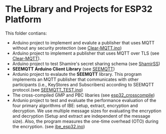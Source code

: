 # The Library and Projects for ESP32 Platform
This folder contians: 
- Arduino project to implement and evalute a publisher that uses MQTT without any security protection (see [Clear-MQTT.ino](Clear-MQTT/Clear-MQTT.ino))
- Arduino project to implement a publisher  that uses MQTT over TLS (see [Clear-MQTT](Clear-MQTT)). 
- Arduino project to test Shamire's secret sharing schema (see [ShamirSS](ShamirSS))
- **SEEMQTT Arduino Client Library**  (see [SEEMQTT](SEEMQTT))
- Ardunio project to evalaute  the **SEEMQTT** library. This program implements an MQTT publisher that communicates with other participants (i.e., KeyStores and Subscribers) according to SEEMQTT protocol.(see [SEEMQTT_TEST.ino](SEEMQTT_TEST/SEEMQTT_TEST.ino))
- The cross-compiled GMP and PBC libaries (see [esp32_crosscompile](esp32_crosscompile))
- Ardunio project to test and evaluate the performance evaluation of the four primary algorithms of IBE: setup, extract, encryption and decryption. We use multiple message sizes for evaluating the encryption and decryption (Setup and extract are independent of the message size). Also, the program measures the one-time overhead (OTO) during the encryption. (see [ibe_esp32.ino](esp32_ibe/ibe_esp32.ino))

